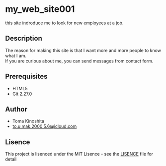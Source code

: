 # my_web_site001
this site indroduce me to look for new employees at a job. 

## Description
The reason for making this site is that I want more and more people to know what I am.<br>If you are curious about me, you can send messages from contact form.

## Prerequisites
* HTML5
* Git 2.27.0

## Author
* Toma Kinoshita
* to.u.mak.2000.5.6@icloud.com

## Lisence
This project is lisenced under the MIT Lisence - see the [LISENCE](https://kinopppp.github.io/my_web_site001/LISENCE) file for detail








